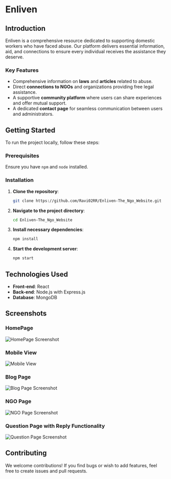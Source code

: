 # Enliven



## Introduction

Enliven is a comprehensive resource dedicated to supporting domestic workers who have faced abuse. Our platform delivers essential information, aid, and connections to ensure every individual receives the assistance they deserve.

### Key Features

- Comprehensive information on **laws** and **articles** related to abuse.
- Direct **connections to NGOs** and organizations providing free legal assistance.
- A supportive **community platform** where users can share experiences and offer mutual support.
- A dedicated **contact page** for seamless communication between users and administrators.

## Getting Started

To run the project locally, follow these steps:

### Prerequisites

Ensure you have `npm` and `node` installed.

### Installation

1. **Clone the repository**:
    ```bash
    git clone https://github.com/Ravi02RR/Enliven-The_Ngo_Website.git
    ```

2. **Navigate to the project directory**:
    ```bash
    cd Enliven-The_Ngo_Website
    ```

3. **Install necessary dependencies**:
    ```bash
    npm install
    ```

4. **Start the development server**:
    ```bash
    npm start
    ```

## Technologies Used

- **Front-end**: React
- **Back-end**: Node.js with Express.js
- **Database**: MongoDB

## Screenshots

### HomePage

![HomePage Screenshot](https://github.com/Ravi2021gh/assetEnliven/blob/main/home.png?raw=true)

### Mobile View

![Mobile View](https://github.com/Ravi2021gh/assetEnliven/blob/main/mobilehome.png?raw=true)

### Blog Page

![Blog Page Screenshot](https://github.com/Ravi2021gh/assetEnliven/blob/main/Blog.png?raw=true)

### NGO Page

![NGO Page Screenshot](https://github.com/Ravi2021gh/assetEnliven/blob/main/SearchNGo.png?raw=true)

### Question Page with Reply Functionality
![Question Page Screenshot](https://github.com/Ravi2021gh/assetEnliven/blob/main/reply.png?raw=true)



## Contributing

We welcome contributions! If you find bugs or wish to add features, feel free to create issues and pull requests.

